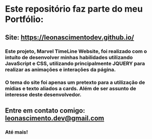 # Este repositório faz parte do meu Portfólio:

## Site: https://leonascimentodev.github.io/

### Este projeto, Marvel TimeLine Website, foi realizado com o intuíto de desenvolver minhas habilidades utilizando JavaScript e CSS, utilizando principalmente JQUERY para realizar as animações e interações da página. 

### O tema do site foi apenas um pretexto para a utilização de mídias e texto aliados a cards. Além de ser assunto de interesse deste desenvolvedor. 

## Entre em contato comigo: leonascimento.dev@gmail.com 

### Até mais!